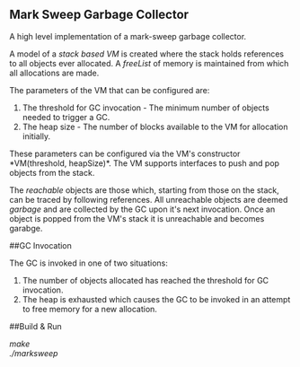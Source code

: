 ## Mark Sweep Garbage Collector

A high level implementation of a mark-sweep garbage collector.

A model of a *stack based VM* is created where the stack holds references to all objects ever allocated. A *freeList* of memory is maintained from which all allocations are made. 

The parameters of the VM that can be configured are:
<ol>
<li>The threshold for GC invocation - The minimum number of objects needed to trigger a GC.</li>
<li> The heap size - The number of blocks available to the VM for allocation initially.</li>
</ol>
These parameters can be configured via the VM's constructor *VM(threshold, heapSize)*.
The VM supports interfaces to push and pop objects from the stack. 

The *reachable* objects are those which, starting from those on the stack, can be traced by following references. All unreachable objects are deemed *garbage* and are collected by the GC upon it's next invocation. Once an object is popped from the VM's stack it is unreachable and becomes garabge.

##GC Invocation

The GC is invoked in one of two situations:
<ol>
<li> The number of objects allocated has reached the threshold for GC invocation.</li>
<li> The heap is exhausted which causes the GC to be invoked in an attempt to free memory for a new allocation.</li>
</ol>

##Build & Run

*make*<br/>
*./marksweep*





